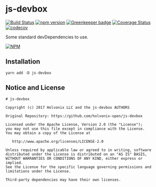 # js-devbox

[![Build Status](https://travis-ci.org/holvonix-open/js-devbox.svg?branch=master)](https://travis-ci.org/holvonix-open/js-devbox)
[![npm version](https://badge.fury.io/js/js-devbox.svg)](https://badge.fury.io/js/js-devbox)
[![Greenkeeper badge](https://badges.greenkeeper.io/holvonix-open/js-devbox.svg)](https://greenkeeper.io/)
[![Coverage Status](https://coveralls.io/repos/github/holvonix-open/js-devbox/badge.svg?branch=master)](https://coveralls.io/github/holvonix-open/js-devbox?branch=master)
[![codecov](https://codecov.io/gh/holvonix-open/js-devbox/branch/master/graph/badge.svg)](https://codecov.io/gh/holvonix-open/js-devbox)

Some standard devDependencies to use.

[![NPM](https://nodei.co/npm/js-devbox.png?compact=true)](https://nodei.co/npm/js-devbox/)

## Installation

`yarn add -D js-devbox`

## Notice and License

```
# js-devbox

Copyright (c) 2017 Holvonix LLC and the js-devbox AUTHORS

Original Repository: https://github.com/holvonix-open/js-devbox

Licensed under the Apache License, Version 2.0 (the "License");
you may not use this file except in compliance with the License.
You may obtain a copy of the License at

   http://www.apache.org/licenses/LICENSE-2.0

Unless required by applicable law or agreed to in writing, software
distributed under the License is distributed on an "AS IS" BASIS,
WITHOUT WARRANTIES OR CONDITIONS OF ANY KIND, either express or implied.
See the License for the specific language governing permissions and
limitations under the License.

Third-party dependencies may have their own licenses.
```

